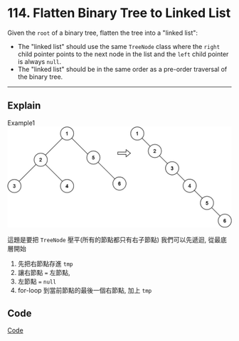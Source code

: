 # 114. Flatten Binary Tree to Linked List

Given the `root` of a binary tree, flatten the tree into a "linked list":

- The "linked list" should use the same `TreeNode` class where the `right` child pointer points to the next node in the list and the `left` child pointer is always `null`.
- The "linked list" should be in the same order as a pre-order traversal of the binary tree.

---
## Explain

Example1
![example](image.png)

這題是要把 `TreeNode` 壓平(所有的節點都只有右子節點)
我們可以先遞迴, 從最底層開始  
1. 先把右節點存進 `tmp`
2. 讓右節點 `=` 左節點,
3. 左節點 `=` `null`
4. for-loop 到當前節點的最後一個右節點, 加上 `tmp`


## Code

[Code](./solution.go)